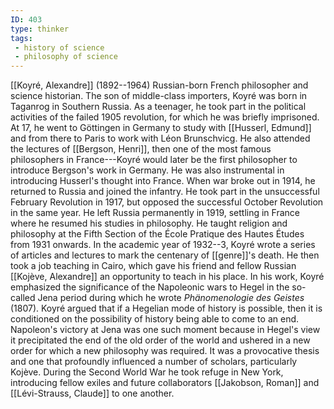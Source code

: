 ```yaml
---
ID: 403
type: thinker
tags: 
 - history of science
 - philosophy of science
---
```


[[Koyré, Alexandre]]
(1892--1964) Russian-born French philosopher and science historian. The
son of middle-class importers, Koyré was born in Taganrog in Southern
Russia. As a teenager, he took part in the political activities of the
failed 1905 revolution, for which he was briefly imprisoned. At 17, he
went to Göttingen in Germany to study with [[Husserl, Edmund]] and from there to
Paris to work with Léon Brunschvicg. He also attended the lectures of
[[Bergson, Henri]], then one
of the most famous philosophers in France---Koyré would later be the
first philosopher to introduce Bergson's work in Germany. He was also
instrumental in introducing Husserl's thought into France. When war
broke out in 1914, he returned to Russia and joined the infantry. He
took part in the unsuccessful February Revolution in 1917, but opposed
the successful October Revolution in the same year. He left Russia
permanently in 1919, settling in France where he resumed his studies in
philosophy. He taught religion and philosophy at the Fifth Section of
the École Pratique des Hautes Études from 1931 onwards. In the academic
year of 1932--3, Koyré wrote a series of articles and lectures to mark
the centenary of [[genre]]'s
death. He then took a job teaching in Cairo, which gave his friend and
fellow Russian [[Kojève, Alexandre]] an opportunity to
teach in his place. In his work, Koyré emphasized the significance of
the Napoleonic wars to Hegel in the so-called Jena period during which
he wrote *Phänomenologie des Geistes* (1807). Koyré argued that if a
Hegelian mode of history is possible, then it is conditioned on the
possibility of history being able to come to an end. Napoleon's victory
at Jena was one such moment because in Hegel's view it precipitated the
end of the old order of the world and ushered in a new order for which a
new philosophy was required. It was a provocative thesis and one that
profoundly influenced a number of scholars, particularly Kojève. During
the Second World War he took refuge in New York, introducing fellow
exiles and future collaborators [[Jakobson, Roman]] and [[Lévi-Strauss, Claude]] to one
another.
